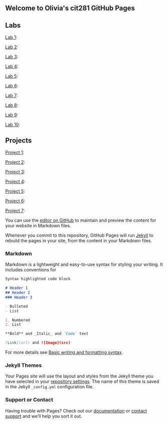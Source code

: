 ## Welcome to Olivia's cit281 GitHub Pages


## Labs

[Lab 1](https://liv-edi.github.io/cit281/lab1): 

[Lab 2](https://liv-edi.github.io/cit281/lab2):

[Lab 3](https://liv-edi.github.io/cit281/lab3):

[Lab 4](https://liv-edi.github.io/cit281/lab4):

[Lab 5](https://liv-edi.github.io/cit281/lab5):

[Lab 6](https://liv-edi.github.io/cit281/lab6):

[Lab 7](https://liv-edi.github.io/cit281/lab7):

[Lab 8](https://liv-edi.github.io/cit281/lab8):

[Lab 9](https://liv-edi.github.io/cit281/lab9):

[Lab 10](https://liv-edi.github.io/cit281/lab10):

## Projects

[Project 1](https://liv-edi.github.io/cit281/Project1):

[Project 2](https://liv-edi.github.io/cit281/Project2):

[Project 3](https://liv-edi.github.io/cit281/Project3):

[Project 4](https://liv-edi.github.io/cit281/Project4):

[Project 5](https://liv-edi.github.io/cit281/Project5):

[Project 6](https://liv-edi.github.io/cit281/Project6):

[Project 7](https://liv-edi.github.io/cit281/Project7):



You can use the [editor on GitHub](https://github.com/liv-edi/cit281/edit/main/README.md) to maintain and preview the content for your website in Markdown files.

Whenever you commit to this repository, GitHub Pages will run [Jekyll](https://jekyllrb.com/) to rebuild the pages in your site, from the content in your Markdown files.

### Markdown

Markdown is a lightweight and easy-to-use syntax for styling your writing. It includes conventions for

```markdown
Syntax highlighted code block

# Header 1
## Header 2
### Header 3

- Bulleted
- List

1. Numbered
2. List

**Bold** and _Italic_ and `Code` text

[Link](url) and ![Image](src)
```

For more details see [Basic writing and formatting syntax](https://docs.github.com/en/github/writing-on-github/getting-started-with-writing-and-formatting-on-github/basic-writing-and-formatting-syntax).

### Jekyll Themes

Your Pages site will use the layout and styles from the Jekyll theme you have selected in your [repository settings](https://github.com/liv-edi/cit281/settings/pages). The name of this theme is saved in the Jekyll `_config.yml` configuration file.

### Support or Contact

Having trouble with Pages? Check out our [documentation](https://docs.github.com/categories/github-pages-basics/) or [contact support](https://support.github.com/contact) and we’ll help you sort it out.
